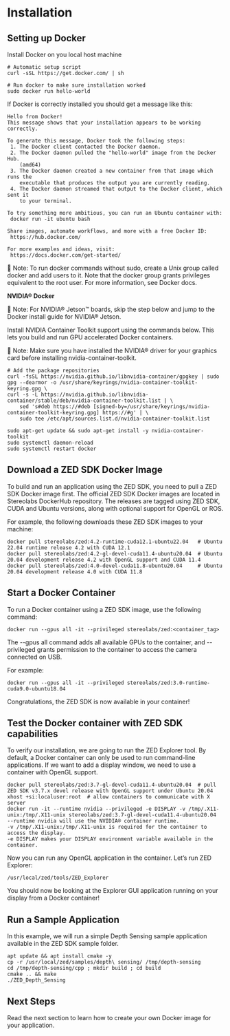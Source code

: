 # Installation

## Setting up Docker
Install Docker on you local host machine

```
# Automatic setup script
curl -sSL https://get.docker.com/ | sh

# Run docker to make sure installation worked
sudo docker run hello-world
```

If Docker is correctly installed you should get a message like this:
```
Hello from Docker!
This message shows that your installation appears to be working correctly.

To generate this message, Docker took the following steps:
 1. The Docker client contacted the Docker daemon.
 2. The Docker daemon pulled the "hello-world" image from the Docker Hub.
    (amd64)
 3. The Docker daemon created a new container from that image which runs the
    executable that produces the output you are currently reading.
 4. The Docker daemon streamed that output to the Docker client, which sent it
    to your terminal.

To try something more ambitious, you can run an Ubuntu container with:
 docker run -it ubuntu bash

Share images, automate workflows, and more with a free Docker ID:
 https://hub.docker.com/

For more examples and ideas, visit:
 https://docs.docker.com/get-started/
```

📌 Note: To run docker commands without sudo, create a Unix group called docker and add users to it. Note that the docker group grants privileges equivalent to the root user. For more information, see Docker docs.

**NVIDIA® Docker**

📌 Note: For NVIDIA® Jetson™ boards, skip the step below and jump to the Docker install guide for NVIDIA® Jetson.

Install NVIDIA Container Toolkit support using the commands below. This lets you build and run GPU accelerated Docker containers.

📌 Note: Make sure you have installed the NVIDIA® driver for your graphics card before installing nvidia-container-toolkit.

```{bash}
# Add the package repositories
curl -fsSL https://nvidia.github.io/libnvidia-container/gpgkey | sudo gpg --dearmor -o /usr/share/keyrings/nvidia-container-toolkit-keyring.gpg \
curl -s -L https://nvidia.github.io/libnvidia-container/stable/deb/nvidia-container-toolkit.list | \
    sed 's#deb https://#deb [signed-by=/usr/share/keyrings/nvidia-container-toolkit-keyring.gpg] https://#g' | \
    sudo tee /etc/apt/sources.list.d/nvidia-container-toolkit.list

sudo apt-get update && sudo apt-get install -y nvidia-container-toolkit
sudo systemctl daemon-reload
sudo systemctl restart docker
```

## Download a ZED SDK Docker Image
To build and run an application using the ZED SDK, you need to pull a ZED SDK Docker image first. The official ZED SDK Docker images are located in Stereolabs DockerHub repository. The releases are tagged using ZED SDK, CUDA and Ubuntu versions, along with optional support for OpenGL or ROS.

For example, the following downloads these ZED SDK images to your machine:

```
docker pull stereolabs/zed:4.2-runtime-cuda12.1-ubuntu22.04   # Ubuntu 22.04 runtime release 4.2 with CUDA 12.1 
docker pull stereolabs/zed:4.2-gl-devel-cuda11.4-ubuntu20.04  # Ubuntu 20.04 development release 4.2 with OpenGL support and CUDA 11.4
docker pull stereolabs/zed:4.0-devel-cuda11.8-ubuntu20.04     # Ubuntu 20.04 development release 4.0 with CUDA 11.8
```

## Start a Docker Container
To run a Docker container using a ZED SDK image, use the following command:

```
docker run --gpus all -it --privileged stereolabs/zed:<container_tag>
```

The --gpus all command adds all available GPUs to the container, and --privileged grants permission to the container to access the camera connected on USB.

For example:

```
docker run --gpus all -it --privileged stereolabs/zed:3.0-runtime-cuda9.0-ubuntu18.04
```

Congratulations, the ZED SDK is now available in your container!

## Test the Docker container with ZED SDK capabilities

To verify our installation, we are going to run the ZED Explorer tool. By default, a Docker container can only be used to run command-line applications. If we want to add a display window, we need to use a container with OpenGL support.

```
docker pull stereolabs/zed:3.7-gl-devel-cuda11.4-ubuntu20.04  # pull ZED SDK v3.7.x devel release with OpenGL support under Ubuntu 20.04 
xhost +si:localuser:root  # allow containers to communicate with X server
docker run -it --runtime nvidia --privileged -e DISPLAY -v /tmp/.X11-unix:/tmp/.X11-unix stereolabs/zed:3.7-gl-devel-cuda11.4-ubuntu20.04
--runtime nvidia will use the NVIDIA® container runtime.
-v /tmp/.X11-unix:/tmp/.X11-unix is required for the container to access the display.
-e DISPLAY makes your DISPLAY environment variable available in the container.
```

Now you can run any OpenGL application in the container. Let’s run ZED Explorer:

```
/usr/local/zed/tools/ZED_Explorer
```

You should now be looking at the Explorer GUI application running on your display from a Docker container!

## Run a Sample Application

In this example, we will run a simple Depth Sensing sample application available in the ZED SDK sample folder.

```
apt update && apt install cmake -y
cp -r /usr/local/zed/samples/depth\ sensing/ /tmp/depth-sensing
cd /tmp/depth-sensing/cpp ; mkdir build ; cd build
cmake .. && make
./ZED_Depth_Sensing
```

## Next Steps

Read the next section to learn how to create your own Docker image for your application.